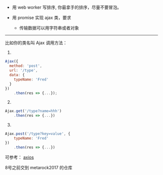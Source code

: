 ## 
+ 用 web worker 写排序, 你最拿手的排序，尽量不要冒泡。

+ 用 promise 实现 ajax 类，要求
    - 传输数据可以用字符串或者对象
    
***
比如你的类名叫 Ajax
调用方法：

1.

```js
Ajax({
  method: 'post',
  url: '/type',
  data: {
    typeName: 'Fred'
  }
})
    .then(res => {...});
```
2.

```js
Ajax.get('/type?name=hhh')
    .then(res => {...})

```
3.

```js
Ajax.post('/type?key=value', {
    typeName: 'Fred'
})
    .then(res => {...})

```

可参考： [axios](https://github.com/mzabriskie/axios)

8号之前交到 metarock2017 的仓库 

